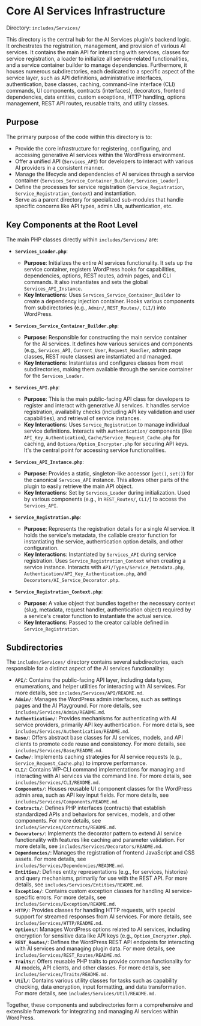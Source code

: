 # Core AI Services Infrastructure

Directory: `includes/Services/`

This directory is the central hub for the AI Services plugin's backend logic. It orchestrates the registration, management, and provision of various AI services. It contains the main API for interacting with services, classes for service registration, a loader to initialize all service-related functionalities, and a service container builder to manage dependencies. Furthermore, it houses numerous subdirectories, each dedicated to a specific aspect of the service layer, such as API definitions, administrative interfaces, authentication, base classes, caching, command-line interface (CLI) commands, UI components, contracts (interfaces), decorators, frontend dependencies, data entities, custom exceptions, HTTP handling, options management, REST API routes, reusable traits, and utility classes.

## Purpose

The primary purpose of the code within this directory is to:

- Provide the core infrastructure for registering, configuring, and accessing generative AI services within the WordPress environment.
- Offer a unified API (`Services_API`) for developers to interact with various AI providers in a consistent manner.
- Manage the lifecycle and dependencies of AI services through a service container (`Services_Service_Container_Builder`, `Services_Loader`).
- Define the processes for service registration (`Service_Registration`, `Service_Registration_Context`) and instantiation.
- Serve as a parent directory for specialized sub-modules that handle specific concerns like API types, admin UIs, authentication, etc.

## Key Components at the Root Level

The main PHP classes directly within `includes/Services/` are:

-   **`Services_Loader.php`**:
    -   **Purpose**: Initializes the entire AI services functionality. It sets up the service container, registers WordPress hooks for capabilities, dependencies, options, REST routes, admin pages, and CLI commands. It also instantiates and sets the global `Services_API_Instance`.
    -   **Key Interactions**: Uses `Services_Service_Container_Builder` to create a dependency injection container. Hooks various components from subdirectories (e.g., `Admin/`, `REST_Routes/`, `CLI/`) into WordPress.

-   **`Services_Service_Container_Builder.php`**:
    -   **Purpose**: Responsible for constructing the main service container for the AI services. It defines how various services and components (e.g., `Services_API`, `Current_User`, `Request_Handler`, admin page classes, REST route classes) are instantiated and managed.
    -   **Key Interactions**: Instantiates and configures classes from most subdirectories, making them available through the service container for the `Services_Loader`.

-   **`Services_API.php`**:
    -   **Purpose**: This is the main public-facing API class for developers to register and interact with generative AI services. It handles service registration, availability checks (including API key validation and user capabilities), and retrieval of service instances.
    -   **Key Interactions**: Uses `Service_Registration` to manage individual service definitions. Interacts with `Authentication/` components (like `API_Key_Authentication`), `Cache/Service_Request_Cache.php` for caching, and `Options/Option_Encrypter.php` for securing API keys. It's the central point for accessing service functionalities.

-   **`Services_API_Instance.php`**:
    -   **Purpose**: Provides a static, singleton-like accessor (`get()`, `set()`) for the canonical `Services_API` instance. This allows other parts of the plugin to easily retrieve the main API object.
    -   **Key Interactions**: Set by `Services_Loader` during initialization. Used by various components (e.g., in `REST_Routes/`, `CLI/`) to access the `Services_API`.

-   **`Service_Registration.php`**:
    -   **Purpose**: Represents the registration details for a single AI service. It holds the service's metadata, the callable creator function for instantiating the service, authentication option details, and other configuration.
    -   **Key Interactions**: Instantiated by `Services_API` during service registration. Uses `Service_Registration_Context` when creating a service instance. Interacts with `API/Types/Service_Metadata.php`, `Authentication/API_Key_Authentication.php`, and `Decorators/AI_Service_Decorator.php`.

-   **`Service_Registration_Context.php`**:
    -   **Purpose**: A value object that bundles together the necessary context (slug, metadata, request handler, authentication object) required by a service's creator function to instantiate the actual service.
    -   **Key Interactions**: Passed to the creator callable defined in `Service_Registration`.

## Subdirectories

The `includes/Services/` directory contains several subdirectories, each responsible for a distinct aspect of the AI services functionality:

-   **`API/`**: Contains the public-facing API layer, including data types, enumerations, and helper utilities for interacting with AI services. For more details, see `includes/Services/API/README.md`.
-   **`Admin/`**: Manages the WordPress admin interfaces, such as settings pages and the AI Playground. For more details, see `includes/Services/Admin/README.md`.
-   **`Authentication/`**: Provides mechanisms for authenticating with AI service providers, primarily API key authentication. For more details, see `includes/Services/Authentication/README.md`.
-   **`Base/`**: Offers abstract base classes for AI services, models, and API clients to promote code reuse and consistency. For more details, see `includes/Services/Base/README.md`.
-   **`Cache/`**: Implements caching strategies for AI service requests (e.g., `Service_Request_Cache.php`) to improve performance.
-   **`CLI/`**: Contains WP-CLI command implementations for managing and interacting with AI services via the command line. For more details, see `includes/Services/CLI/README.md`.
-   **`Components/`**: Houses reusable UI component classes for the WordPress admin area, such as API key input fields. For more details, see `includes/Services/Components/README.md`.
-   **`Contracts/`**: Defines PHP interfaces (contracts) that establish standardized APIs and behaviors for services, models, and other components. For more details, see `includes/Services/Contracts/README.md`.
-   **`Decorators/`**: Implements the decorator pattern to extend AI service functionality with features like caching and parameter validation. For more details, see `includes/Services/Decorators/README.md`.
-   **`Dependencies/`**: Manages the registration of frontend JavaScript and CSS assets. For more details, see `includes/Services/Dependencies/README.md`.
-   **`Entities/`**: Defines entity representations (e.g., for services, histories) and query mechanisms, primarily for use with the REST API. For more details, see `includes/Services/Entities/README.md`.
-   **`Exception/`**: Contains custom exception classes for handling AI service-specific errors. For more details, see `includes/Services/Exception/README.md`.
-   **`HTTP/`**: Provides classes for handling HTTP requests, with special support for streamed responses from AI services. For more details, see `includes/Services/HTTP/README.md`.
-   **`Options/`**: Manages WordPress options related to AI services, including encryption for sensitive data like API keys (e.g., `Option_Encrypter.php`).
-   **`REST_Routes/`**: Defines the WordPress REST API endpoints for interacting with AI services and managing plugin data. For more details, see `includes/Services/REST_Routes/README.md`.
-   **`Traits/`**: Offers reusable PHP traits to provide common functionality for AI models, API clients, and other classes. For more details, see `includes/Services/Traits/README.md`.
-   **`Util/`**: Contains various utility classes for tasks such as capability checking, data encryption, input formatting, and data transformation. For more details, see `includes/Services/Util/README.md`.

Together, these components and subdirectories form a comprehensive and extensible framework for integrating and managing AI services within WordPress.
